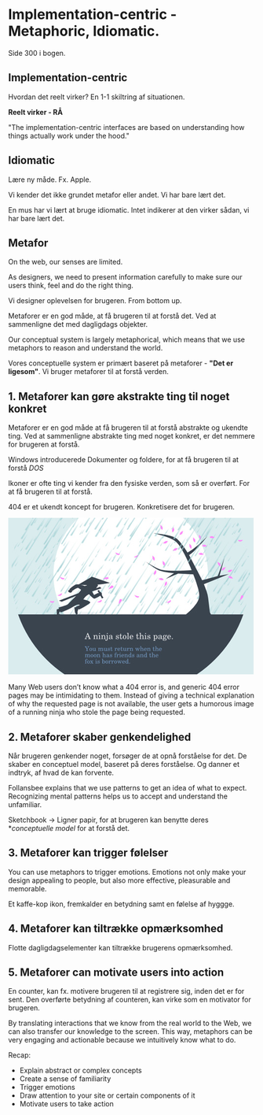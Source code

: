 # Implementation-centric - Metaphoric, Idiomatic. 

Side 300 i bogen.

## Implementation-centric

Hvordan det reelt virker? En 1-1 skiltring af situationen.

**Reelt virker - RÅ**

  "The implementation-centric interfaces are based on understanding how things actually work under the hood."

## Idiomatic

Lære ny måde. Fx. Apple. 

Vi kender det ikke grundet metafor eller andet. Vi har bare lært det.

En mus har vi lært at bruge idiomatic. Intet indikerer at den virker sådan, vi har bare lært det.

## Metafor


On the web, our senses are limited.

As designers, we need to present information carefully to make sure our users think, feel and do the right thing.

Vi designer oplevelsen for brugeren. From bottom up.

Metaforer er en god måde, at få brugeren til at forstå det. Ved at sammenligne det med dagligdags objekter.

Our conceptual system is largely metaphorical, which means that we use metaphors to reason and understand the world.

Vores conceptuelle system er primært baseret på metaforer - **"Det er ligesom"**. Vi bruger metaforer til at forstå verden.

## 1. Metaforer kan gøre akstrakte ting til noget konkret

Metaforer er en god måde at få brugeren til at forstå abstrakte og ukendte ting. 
Ved at sammenligne abstrakte ting med noget konkret, er det nemmere for brugeren at forstå.

  Windows introducerede Dokumenter og foldere, for at få brugeren til at forstå *DOS*

Ikoner er ofte ting vi kender fra den fysiske verden, som så er overført. For at få brugeren til at forstå.

404 er et ukendt koncept for brugeren. Konkretisere det for brugeren.

![404](../assets/404.jpg)

Many Web users don’t know what a 404 error is, and generic 404 error pages may be intimidating to them. Instead of giving a technical explanation of why the requested page is not available, the user gets a humorous image of a running ninja who stole the page being requested.


## 2. Metaforer skaber genkendelighed

Når brugeren genkender noget, forsøger de at opnå forståelse for det. De skaber en conceptuel model, baseret på deres forståelse.
Og danner et indtryk, af hvad de kan forvente.

Follansbee explains that we use patterns to get an idea of what to expect. Recognizing mental patterns helps us to accept and understand the unfamiliar.

Sketchbook -> Ligner papir, for at brugeren kan benytte deres **conceptuelle model* for at forstå det.

## 3. Metaforer kan trigger følelser 


You can use metaphors to trigger emotions. Emotions not only make your design appealing to people, but also more effective, pleasurable and memorable.

Et kaffe-kop ikon, fremkalder en betydning samt en følelse af hyggge. 

## 4. Metaforer kan tiltrække opmærksomhed

Flotte dagligdagselementer kan tiltrække brugerens opmærksomhed.

## 5. Metaforer can motivate users into action

En counter, kan fx. motivere brugeren til at registrere sig, inden det er for sent. 
Den overførte betydning af counteren, kan virke som en motivator for brugeren.

By translating interactions that we know from the real world to the Web, we can also transfer our knowledge to the screen. This way, metaphors can be very engaging and actionable because we intuitively know what to do.

Recap:

* Explain abstract or complex concepts
* Create a sense of familiarity
* Trigger emotions
* Draw attention to your site or certain components of it
* Motivate users to take action


